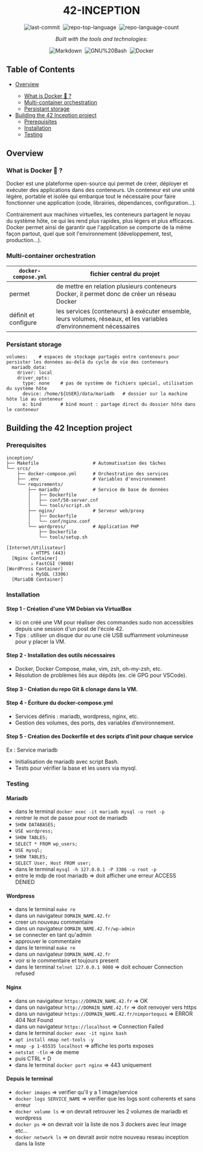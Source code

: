 <div align="center" class="text-center">
  <h1>42-INCEPTION</h1>
  
  <img alt="last-commit" src="https://img.shields.io/github/last-commit/socallmebertille/42-Inception?style=flat&amp;logo=git&amp;logoColor=white&amp;color=0080ff" class="inline-block mx-1" style="margin: 0px 2px;">
  <img alt="repo-top-language" src="https://img.shields.io/github/languages/top/socallmebertille/42-Inception?style=flat&amp;color=0080ff" class="inline-block mx-1" style="margin: 0px 2px;">
  <img alt="repo-language-count" src="https://img.shields.io/github/languages/count/socallmebertille/42-Inception?style=flat&amp;color=0080ff" class="inline-block mx-1" style="margin: 0px 2px;">
  <p><em>Built with the tools and technologies:</em></p>
  <img alt="Markdown" src="https://img.shields.io/badge/Markdown-000000.svg?style=flat&amp;logo=Markdown&amp;logoColor=white" class="inline-block mx-1" style="margin: 0px 2px;">
  <img alt="GNU%20Bash" src="https://img.shields.io/badge/GNU%20Bash-4EAA25.svg?style=flat&amp;logo=GNU-Bash&amp;logoColor=white" class="inline-block mx-1" style="margin: 0px 2px;">
  <img alt="Docker" src="https://img.shields.io/badge/Docker-2496ED.svg?style=flat&amp;logo=Docker&amp;logoColor=white" class="inline-block mx-1" style="margin: 0px 2px;">
</div>

<h2>Table of Contents</h2>
<ul class="list-disc pl-4 my-0">
  <li class="my-0"><a href="#overview">Overview</a></li>
  <ul class="list-disc pl-4 my-0">
    <li class="my-0"><a href="#what-is-docker--">What is Docker 🐳 ?</a></li>
    <li class="my-0"><a href="#multi-container-orchestration">Multi-container orchestration</a></li>
    <li class="my-0"><a href="#persistant-storage">Persistant storage</a></li>
  </ul>
  <li class="my-0"><a href="#building-the-42-inception-project">Building the 42 Inception project</a>
  <ul class="list-disc pl-4 my-0">
    <li class="my-0"><a href="#prerequisites">Prerequisites</a></li>
    <li class="my-0"><a href="#installation">Installation</a></li>
    <li class="my-0"><a href="#testing">Testing</a></li>
  </ul>
  </li>
</ul>

<h2>Overview</h2>

<h3>What is Docker 🐳 ?</h3>

Docker est une plateforme open-source qui permet de créer, déployer et exécuter des applications dans des conteneurs.
Un conteneur est une unité légère, portable et isolée qui embarque tout le nécessaire pour faire fonctionner une application (code, librairies, dépendances, configuration…).

Contrairement aux machines virtuelles, les conteneurs partagent le noyau du système hôte, ce qui les rend plus rapides, plus légers et plus efficaces.
Docker permet ainsi de garantir que l'application se comporte de la même façon partout, quel que soit l'environnement (développement, test, production...).

<h3>Multi-container orchestration</h3>

| `docker-compose.yml` | fichier central du projet |
|---|---|
| permet | de mettre en relation plusieurs conteneurs Docker, il permet donc de créer un réseau Docker |
| définit et configure | les services (conteneurs) à exécuter ensemble, leurs volumes, réseaux, et les variables d’environnement nécessaires |

<h3>Persistant storage</h3>

```
volumes:    # espaces de stockage partagés entre conteneurs pour persister les données au-delà du cycle de vie des conteneurs
  mariadb_data:
    driver: local
    driver_opts:
      type: none    # pas de système de fichiers spécial, utilisation du système hôte
      device: /home/${USER}/data/mariadb   # dossier sur la machine hôte lié au conteneur
      o: bind       # bind mount : partage direct du dossier hôte dans le conteneur
```


<h2>Building the 42 Inception project</h2>

### Prerequisites

```
inception/
├── Makefile                    # Automatisation des tâches
└── srcs/
    ├── docker-compose.yml      # Orchestration des services
    ├── .env                    # Variables d'environnement
    └── requirements/
        ├── mariadb/            # Service de base de données
        │   ├── Dockerfile
        │   ├── conf/50-server.cnf
        │   └── tools/script.sh
        ├── nginx/              # Serveur web/proxy
        │   ├── Dockerfile
        │   └── conf/nginx.conf
        └── wordpress/          # Application PHP
            ├── Dockerfile
            └── tools/setup.sh
```

```
[Internet/Utilisateur]
         ↓ HTTPS (443)
  [Nginx Container]
         ↓ FastCGI (9000)
[WordPress Container]
         ↓ MySQL (3306)
  [MariaDB Container]
```

### Installation

#### Step 1 - Création d'une VM Debian via VirtualBox

- Ici on créé une VM pour réaliser des commandes sudo non accessibles depuis une session d'un post de l'école 42.
- Tips : utiliser un disque dur ou une clé USB suffiamment volumineuse pour y placer la VM.

#### Step 2 - Installation des outils nécessaires

- Docker, Docker Compose, make, vim, zsh, oh-my-zsh, etc.
- Résolution de problèmes liés aux dépôts (ex. clé GPG pour VSCode).

#### Step 3 - Création du repo Git & clonage dans la VM.

#### Step 4 - Écriture du docker-compose.yml

- Services définis : mariadb, wordpress, nginx, etc.
- Gestion des volumes, des ports, des variables d’environnement.

#### Step 5 - Création des Dockerfile et des scripts d’init pour chaque service

Ex : Service mariadb
- Initialisation de mariadb avec script Bash.
- Tests pour vérifier la base et les users via mysql.

### Testing

#### Mariadb

- dans le terminal `docker exec -it mariadb mysql -u root -p`
- rentrer le mot de passe pour root de mariadb
- `SHOW DATABASES;`
- `USE wordpress;`
- `SHOW TABLES;`
- `SELECT * FROM wp_users;`
- `USE mysql;`
- `SHOW TABLES;`
- `SELECT User, Host FROM user;`
- dans le terminal `mysql -h 127.0.0.1 -P 3306 -u root -p`
- entre le mdp de root mariadb => doit afficher une erreur ACCESS DENIED

#### Wordpress

- dans le terminal `make re`
- dans un navigateur `DOMAIN_NAME.42.fr`
- creer un nouveau commentaire
- dans un navigateur `DOMAIN_NAME.42.fr/wp-admin`
- se connecter en tant qu'admin
- approuver le commentaire
- dans le terminal `make re`
- dans un navigateur `DOMAIN_NAME.42.fr`
- voir si le commentaire et toujours present
- dans le terminal `telnet 127.0.0.1 9000` => doit echouer Connection refused

#### Nginx

- dans un navigateur `https://DOMAIN_NAME.42.fr` => OK
- dans un navigateur `http://DOMAIN_NAME.42.fr` => doit renvoyer vers https
- dans un navigateur `https://DOMAIN_NAME.42.fr/nimportequoi` => ERROR 404 Not Found
- dans un navigateur `https://localhost` => Connection Failed
- dans le terminal `docker exec -it nginx bash`
- `apt install nmap net-tools -y`
- `nmap -p 1-65535 localhost` => affiche les ports exposes
- `netstat -tln` => de meme
- puis CTRL + D
- dans le terminal `docker port nginx` => 443 uniquement

#### Depuis le terminal

- `docker images` => verifier qu'il y a 1 image/service
- `docker logs SERVICE_NAME` => verifier que les logs sont coherents et sans erreur
- `docker volume ls` => on devrait retrouver les 2 volumes de mariadb et wordpress
- `docker ps` => on devrait voir la liste de nos 3 dockers avec leur image etc...
- `docker network ls` => on devrait avoir notre nouveau reseau inception dans la liste
